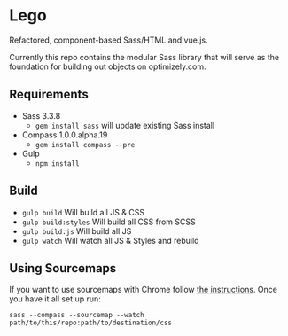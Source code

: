 Lego
====

Refactored, component-based Sass/HTML and vue.js.

Currently this repo contains the modular Sass library that will serve as the foundation for building out objects on optimizely.com.

## Requirements

- Sass 3.3.8
    - `gem install sass` will update existing Sass install
- Compass 1.0.0.alpha.19
    - `gem install compass --pre`
- Gulp
    - `npm install`

## Build

- `gulp build` Will build all JS & CSS
- `gulp build:styles` Will build all CSS from SCSS
- `gulp build:js` Will build all JS
- `gulp watch` Will watch all JS & Styles and rebuild

## Using Sourcemaps

If you want to use sourcemaps with Chrome follow [the instructions](https://medium.com/@toolmantim/getting-started-with-css-sourcemaps-and-in-browser-sass-editing-b4daab987fb0). Once you have it all set up run:

    sass --compass --sourcemap --watch path/to/this/repo:path/to/destination/css




